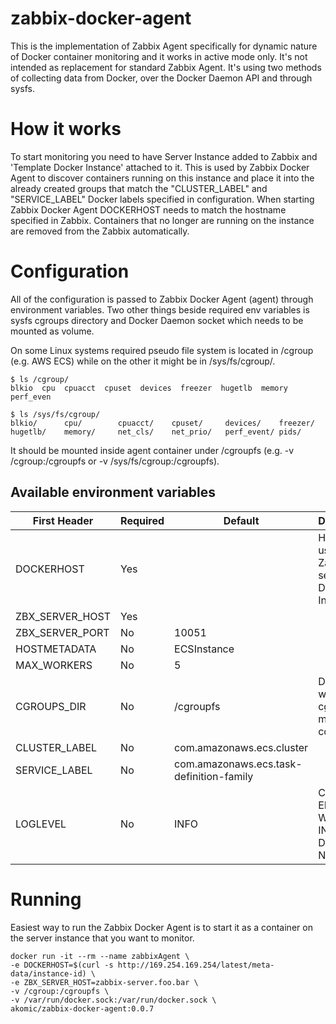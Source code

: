 # zabbix-docker-agent

This is the implementation of Zabbix Agent specifically for dynamic nature of Docker container monitoring and it works in active mode only.
It's not intended as replacement for standard Zabbix Agent.
It's using two methods of collecting data from Docker, over the Docker Daemon API and through sysfs.

# How it works

To start monitoring you need to have Server Instance added to Zabbix and 'Template Docker Instance' attached to it.
This is used by Zabbix Docker Agent to discover containers running on this instance and
place it into the already created groups that match the "CLUSTER_LABEL" and "SERVICE_LABEL" Docker labels specified in configuration.
When starting Zabbix Docker Agent DOCKERHOST needs to match the hostname specified in Zabbix.
Containers that no longer are running on the instance are removed from the Zabbix automatically.

# Configuration

All of the configuration is passed to Zabbix Docker Agent (agent) through environment variables.
Two other things beside required env variables is sysfs cgroups directory and Docker Daemon socket which needs to be mounted as volume.

On some Linux systems required pseudo file system is located in /cgroup (e.g. AWS ECS) while on the other it might be in /sys/fs/cgroup/.

```shell
$ ls /cgroup/
blkio  cpu  cpuacct  cpuset  devices  freezer  hugetlb  memory  perf_even
```

```shell
$ ls /sys/fs/cgroup/
blkio/      cpu/        cpuacct/    cpuset/     devices/    freezer/    hugetlb/    memory/     net_cls/    net_prio/   perf_event/ pids/
```

It should be mounted inside agent container under /cgroupfs (e.g. -v /cgroup:/cgroupfs or -v /sys/fs/cgroup:/cgroupfs).

## Available environment variables

| First Header    | Required | Default                                  | Description                                        |
| --------------- | -------- | ---------------------------------------- | -------------------------------------------------- |
| DOCKERHOST      | Yes      |                                          | Hostname used on Zabbix server for Docker Instance |
| ZBX_SERVER_HOST | Yes      |                                          |                                                    |
| ZBX_SERVER_PORT | No       | 10051                                    |                                                    |
| HOSTMETADATA    | No       | ECSInstance                              |                                                    |
| MAX_WORKERS     | No       | 5                                        |                                                    |
| CGROUPS_DIR     | No       | /cgroupfs                                | Directory where cgroup fs is mounted in container  |
| CLUSTER_LABEL   | No       | com.amazonaws.ecs.cluster                |                                                    |
| SERVICE_LABEL   | No       | com.amazonaws.ecs.task-definition-family |                                                    |
| LOGLEVEL        | No       | INFO                                     | CRITICAL, ERROR, WARNING, INFO, DEBUG, NOTSET      |

# Running

Easiest way to run the Zabbix Docker Agent is to start it as a container on the server instance that you want to monitor.

```shell
docker run -it --rm --name zabbixAgent \
-e DOCKERHOST=$(curl -s http://169.254.169.254/latest/meta-data/instance-id) \
-e ZBX_SERVER_HOST=zabbix-server.foo.bar \
-v /cgroup:/cgroupfs \
-v /var/run/docker.sock:/var/run/docker.sock \
akomic/zabbix-docker-agent:0.0.7
```
